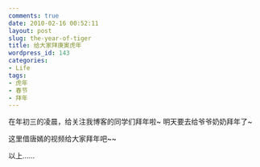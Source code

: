```yaml
---
comments: true
date: 2010-02-16 00:52:11
layout: post
slug: the-year-of-tiger
title: 给大家拜庚寅虎年
wordpress_id: 143
categories:
- Life
tags:
- 虎年
- 春节
- 拜年
---
```


在年初三的凌晨，给关注我博客的同学们拜年啦~  明天要去给爷爷奶奶拜年了~




这里借唐嫣的视频给大家拜年吧~~










以上……
